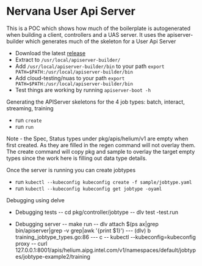 # Nervana User Api Server

This is a POC which shows how much of the boilerplate is autogenerated when building 
a client, controllers and a UAS server. It uses the apiserver-builder which generates much of the skeleton for a User Api Server

- Download the latest [release](https://github.com/kubernetes-incubator/apiserver-builder/releases)
- Extract to `/usr/local/apiserver-builder/`
- Add `/usr/local/apiserver-builder/bin` to your path
  `export PATH=$PATH:/usr/local/apiserver-builder/bin`
- Add cloud-testing/nuas to your path
  `export PATH=$PATH:/usr/local/apiserver-builder/bin`
- Test things are working by running `apiserver-boot -h`

Generating the APIServer skeletons for the 4 job types: batch, interact, streaming, training

- run `create`
- run `run`

Note - the Spec, Status types under pkg/apis/helium/v1 are empty when first created.
As they are filled in the regen command will not overlay them. The create command will copy pkg and sample to overlay the target empty types since the work here is filling out data type details.

Once the server is running you can create jobtypes
 
- run `kubectl --kubeconfig kubeconfig create -f sample/jobtype.yaml`
- run `kubectl --kubeconfig kubeconfig get jobtype -oyaml`

Debugging using delve

- Debugging tests
-- cd pkg/controller/jobtype
-- dlv test -test.run

- Debugging server
-- make run
-- dlv attach $(ps ax|grep bin/apiserver|grep -v grep|awk '{print $1}')
--- (dlv) b training_jobtype_types.go:86 
--- c
-- kubectl --kubeconfig=kubeconfig proxy
-- curl 127.0.0.1:8001/apis/helium.aipg.intel.com/v1/namespaces/default/jobtypes/jobtype-example2/training



